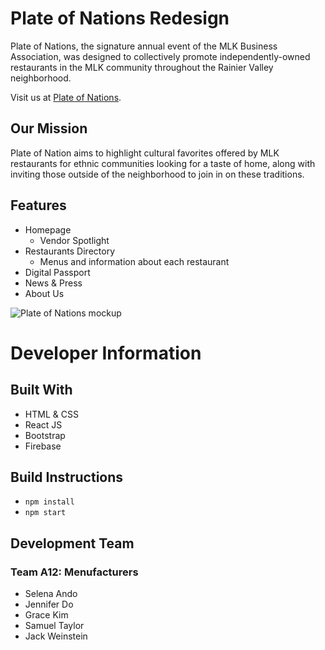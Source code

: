 # Plate of Nations Redesign
Plate of Nations, the signature annual event of the MLK Business Association, was designed to collectively promote independently-owned restaurants in the MLK community throughout the Rainier Valley neighborhood.

Visit us at [Plate of Nations](https://pon-app.web.app/).

## Our Mission
Plate of Nation aims to highlight cultural favorites offered by MLK restaurants for ethnic communities looking for a taste of home, along with inviting those outside of the neighborhood to join in on these traditions. 

## Features
- Homepage
  - Vendor Spotlight
- Restaurants Directory
  - Menus and information about each restaurant
- Digital Passport
- News & Press
- About Us

![Plate of Nations mockup](public/img/pon-mockup.png)

# Developer Information
## Built With
- HTML & CSS
- React JS
- Bootstrap
- Firebase

## Build Instructions
- `npm install`
- `npm start`

## Development Team
### Team A12: Menufacturers
- Selena Ando
- Jennifer Do
- Grace Kim
- Samuel Taylor
- Jack Weinstein
